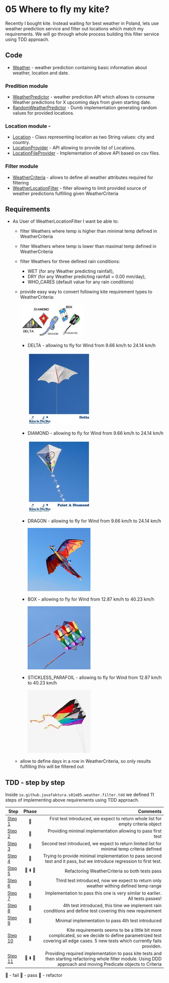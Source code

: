 # 05 Where to fly my kite?

Recently I bought kite. Instead waiting for best weather in Poland, lets use weather prediction service and filter out locations which match my requirements.
We will go through whole process building this filter service using TDD approach.

## Code

* [Weather](src//main//java//io//github//javafaktura//s01e05//weather//Weather.java) - weather prediction containing basic information about weather, location and date.
### Predition module
* [WeatherPredictor](src//main//java//io//github//javafaktura//s01e05//weather//prediction//WeatherPredictor.java) - weather prediction API which allows to consume Weather predictions for X upcoming days from given starting date.
* [RandomWeatherPredictor](src//main//java//io//github//javafaktura//s01e05//weather//prediction//RandomWeatherPredictor.java) - Dumb implementation generating random values for provided locations.
### Location module -
* [Location](src//main//java//io//github//javafaktura//s01e05//weather//location//Location.java) - Class representing location as two String values: city and country.
* [LocationProvider](src//main//java//io//github//javafaktura//s01e05//weather//location//LocationProvider.java) - API allowing to provide list of Locations.
* [LocationFileProvider](src//main//java//io//github//javafaktura//s01e05//weather//location//LocationFileProvider.java) - Implementation of above API based on csv files.
### Filter module
* [WeatherCriteria](src//main//java//io//github//javafaktura//s01e05//weather//filter//WeatherCriteria.java) - allows to define all weather attributes required for filtering
* [WeatherLocationFilter](src//main//java//io//github//javafaktura//s01e05//weather//filter//WeatherLocationFilter.java) - filter allowing to limit provided source of weather predictions fulfilling given WeatherCriteria

## Requirements
* As User of WeatherLocationFilter I want be able to:
    * filter Weathers where temp is higher than minimal temp defined in WeatherCriteria
    * filter Weathers where temp is lower than maximal temp defined in WeatherCriteria
    * filter Weathers for three defined rain conditions:
        * WET (for any Weather predicting rainfall),
        * DRY (for any Weather predicting rainfall = 0.00 mm/day),
        * WHO_CARES (default value for any rain conditions)
    * provide easy way to convert following kite requirement types to WeatherCriteria:

        ![src//main//resources//images//kitetypes.jpg](src//main//resources//images//kitetypes.jpg)
        * DELTA - allowing to fly for Wind from 9.66 km/h to 24.14 km/h

            ![src//main//resources//images//delta.jpg](src//main//resources//images//delta.jpg)
        * DIAMOND - allowing to fly for Wind from 9.66 km/h to 24.14 km/h

            ![src//main//resources//images//diamond.jpg](src//main//resources//images//diamond.jpg)
        * DRAGON - allowing to fly for Wind from 9.66 km/h to 24.14 km/h

            ![src//main//resources//images//dragon.jpg](src//main//resources//images//dragon.jpg)
        * BOX - allowing to fly for Wind from 12.87 km/h to 40.23 km/h

            ![src//main//resources//images//box.jpg](src//main//resources//images//box.jpg)
        * STICKLESS_PARAFOIL - allowing to fly for Wind from 12.87 km/h to 40.23 km/h

            ![src//main//resources//images//parafoil.jpg](src//main//resources//images//parafoil.jpg)
    * allow to define days in a row in WeatherCriteria, so only results fulfilling this will be filtered out

## TDD - step by step

Inside `io.github.javafaktura.s01e05.weather.filter.tdd` we defined 11 steps of implementing above requirements using TDD approach.

| Step        | Phase           | Comments  |
| ------------- |:-------------:| -----:|
| [Step 1](src//test//java//io//github//javafaktura//s01e05//filter//tdd//step1//WeatherLocationFilterTest.java)        | :red_circle: | First test introduced, we expect to return whole list for empty criteria object      |
| [Step 2](src//test//java//io//github//javafaktura//s01e05//filter//tdd//step2//WeatherLocationFilterTest.java)        | :green_heart:  | Providing minimal implementation allowing to pass first test |
| [Step 3](src//test//java//io//github//javafaktura//s01e05//filter//tdd//step3//WeatherLocationFilterTest.java)        | :red_circle: | Second test introduced, we expect to return limited list for minimal temp criteria defined |
| [Step 4](src//test//java//io//github//javafaktura//s01e05//filter//tdd//step4//WeatherLocationFilterTest.java)        | :red_circle: | Trying to provide minimal implementation to pass second test and it pass, but we introduce regression to first test. |
| [Step 5](src//test//java//io//github//javafaktura//s01e05//filter//tdd//step5//WeatherLocationFilterTest.java)        | :green_heart: :arrow_down: :pencil:| Refactoring WeatherCriteria so both tests pass      |
| [Step 6](src//test//java//io//github//javafaktura//s01e05//filter//tdd//step6//WeatherLocationFilterTest.java)        | :red_circle: | Third test introduced, now we expect to return only weather withing defined temp range |
| [Step 7](src//test//java//io//github//javafaktura//s01e05//filter//tdd//step7//WeatherLocationFilterTest.java)        | :green_heart: | Implementation to pass this one is very similar to earlier. All tests passes!|
| [Step 8](src//test//java//io//github//javafaktura//s01e05//filter//tdd//step8//WeatherLocationFilterTest.java)        | :red_circle: | 4th test introduced, this time we implement rain conditions and define test covering this new requirement|
| [Step 9](src//test//java//io//github//javafaktura//s01e05//filter//tdd//step9//WeatherLocationFilterTest.java)        | :green_heart: | Minimal implementation to pass 4th test introduced|
| [Step 10](src//test//java//io//github//javafaktura//s01e05//filter//tdd//step10//WeatherLocationFilterTest.java)        | :red_circle: | Kite requirements seems to be a little bit more complicated, so we decide to define parametrized test covering all edge cases. 5 new tests which currently fails providen. |
| [Step 11](src//test//java//io//github//javafaktura//s01e05//filter//tdd//step11//WeatherLocationFilterTest.java)        | :green_heart: :arrow_down: :pencil: | Providing required implementation to pass kite tests and then starting refactoring whole filter module. Using DDD approach and moving Predicate objects to Criteria|

:red_circle: - fail
:green_heart: - pass
:pencil: - refactor
